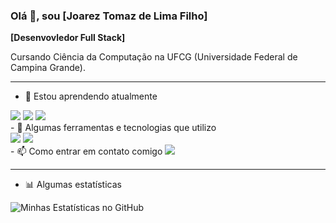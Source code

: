 ### Olá 👋, sou [Joarez Tomaz de Lima Filho]

**[Desenvovledor Full Stack]**

Cursando Ciência da Computação na UFCG (Universidade Federal de Campina Grande).

---

- 🌱 Estou aprendendo atualmente
<div align="left">
<img src="https://img.shields.io/badge/Python-black?style=for-the-badge&logo=python&logoColor=white">
<img src="https://img.shields.io/badge/Java-yellow?style=for-the-badge&logo=java&logoColor=white">
<img src="https://img.shields.io/badge/JavaScript-F7DF1E?style=for-the-badge&logo=javascript&logoColor=black">
</div>
- 🚀 Algumas ferramentas e tecnologias que utilizo
<div align="left">
<img src="https://img.shields.io/badge/GitHub-100000?style=for-the-badge&logo=github&logoColor=white">
<img src="https://img.shields.io/badge/Vim-019733?style=for-the-badge&logo=vim&logoColor=white">
</div>
- 📫 Como entrar em contato comigo
<a href="mailto:joarez1201@gmail.com" target="_blank">
  <img src="https://img.shields.io/badge/Gmail-D14836?style=for-the-badge&logo=gmail&logoColor=white">
</a>

---
- 📊 Algumas estatísticas

![Minhas Estatísticas no GitHub](https://github-readme-stats.vercel.app/api?username=joarez-filho&show_icons=true&theme=dracula)
